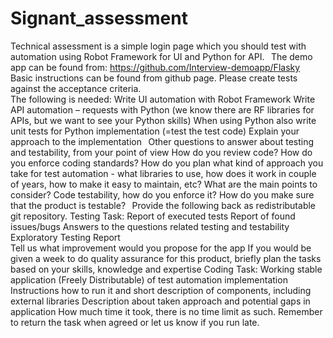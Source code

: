 # Signant_assessment
Technical assessment is a simple login page which you should test with automation using Robot Framework for UI and Python for API. 
  
The demo app can be found from: https://github.com/Interview-demoapp/Flasky 
  
Basic instructions can be found from github page. Please create tests against the acceptance criteria.  
The following is needed: 
Write UI automation with Robot Framework 
Write API automation – requests with Python (we know there are RF libraries for APIs, but we want to see your Python skills) 
When using Python also write unit tests for Python implementation (=test the test code) 
Explain your approach to the implementation 
  
Other questions to answer about testing and testability, from your point of view 
How do you review code? 
How do you enforce coding standards? 
How do you plan what kind of approach you take for test automation - what libraries to use, how does it work in couple of years, how to make it easy to maintain, etc? What are the main points to consider? 
Code testability, how do you enforce it? 
How do you make sure that the product is testable? 
  
Provide the following back as redistributable git repository. 
Testing Task: 
Report of executed tests 
Report of found issues/bugs 
Answers to the questions related testing and testability 
Exploratory Testing Report  
Tell us what improvement would you propose for the app 
If you would be given a week to do quality assurance for this product, briefly plan the tasks based on your skills, knowledge and expertise 
Coding Task: 
Working stable application (Freely Distributable) of test automation implementation 
Instructions how to run it and short description of components, including external libraries 
Description about taken approach and potential gaps in application 
How much time it took, there is no time limit as such. Remember to return the task when agreed or let us know if you run late.
